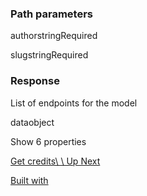 ### Path parameters

authorstringRequired

slugstringRequired

### Response

List of endpoints for the model

dataobject

Show 6 properties

[Get credits\\
\\
Up Next](https://openrouter.ai/docs/api-reference/get-credits)

[Built with](https://buildwithfern.com/?utm_campaign=buildWith&utm_medium=docs&utm_source=openrouter.ai)